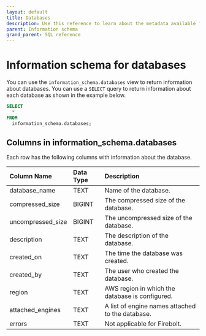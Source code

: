 ```yaml
---
layout: default
title: Databases
description: Use this reference to learn about the metadata available for Firebolt databases using the information schema.
parent: Information schema
grand_parent: SQL reference
---
```


# Information schema for databases

You can use the `information_schema.databases` view to return information about databases. You can use a `SELECT` query to return information about each database as shown in the example below.

```sql
SELECT
  *
FROM
  information_schema.databases;
```

## Columns in information_schema.databases

Each row has the following columns with information about the database.

| Column Name                   | Data Type | Description |
| :-----------------------------| :-------- | :---------- |
| database_name                 | TEXT      | Name of the database. |
| compressed_size               | BIGINT    | The compressed size of the database. | 
| uncompressed_size             | BIGINT    | The uncompressed size of the database. |
| description                   | TEXT      | The description of the database. |
| created_on                    | TEXT      | The time the database was created. |
| created_by                    | TEXT      | The user who created the database. |
| region                        | TEXT      | AWS region in which the database is configured. |
| attached_engines              | TEXT      | A list of engine names attached to the database. |
| errors                        | TEXT      | Not applicable for Firebolt. |
